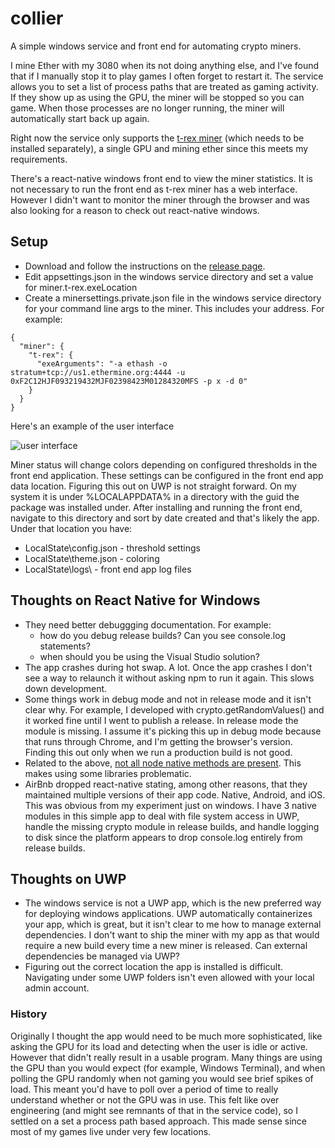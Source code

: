 # collier 
A simple windows service and front end for automating crypto miners.  

I mine Ether with my 3080 when its not doing anything else, and I've found that if I manually stop it to play games I often forget to restart it.  The service allows you to set a list of process paths that are treated as gaming activity.  If they show up as using the GPU, the miner will be stopped so you can game.  When those processes are no longer running, the miner will automatically start back up again.  

Right now the service only supports the [t-rex miner](https://github.com/trexminer/T-Rex) (which needs to be installed separately), a single GPU and mining ether since this meets my requirements.  

There's a react-native windows front end to view the miner statistics.  It is not necessary to run the front end as t-rex miner has a web interface.  However I didn't want to monitor the miner through the browser and was also looking for a reason to check out react-native windows.  

## Setup
* Download and follow the instructions on the [release page](https://github.com/cwtowns/collier/releases/tag/v1.0.9.0).  
* Edit appsettings.json in the windows service directory and set a value for miner.t-rex.exeLocation
* Create a minersettings.private.json file in the windows service directory for your command line args to the miner.  This includes your address.  For example:

```
{
  "miner": {
    "t-rex": {
      "exeArguments": "-a ethash -o stratum+tcp://us1.ethermine.org:4444 -u 0xF2C12HJF093219432MJF02398423M01284320MFS -p x -d 0"
    }
  }
}
```

Here's an example of the user interface

![user interface](https://i.imgur.com/jdm1sJf.png)

Miner status will change colors depending on configured thresholds in the front end application.  These settings can be configured in the front end app data location.  Figuring this out on UWP is not straight forward.  On my system it is under %LOCALAPPDATA% in a directory with the guid the package was installed under.  After installing and running the front end, navigate to this directory and sort by date created and that's likely the app.  Under that location you have:
* LocalState\config.json - threshold settings
* LocalState\theme.json - coloring
* LocalState\logs\ - front end app log files

## Thoughts on React Native for Windows
* They need better debuggging documentation.  For example:
  * how do you debug release builds?  Can you see console.log statements?
  * when should you be using the Visual Studio solution?  
* The app crashes during hot swap.  A lot.  Once the app crashes I don't see a way to relaunch it without asking npm to run it again.  This slows down development.  
* Some things work in debug mode and not in release mode and it isn't clear why.  For example, I developed with crypto.getRandomValues() and it worked fine until I went to publish a release.  In release mode the module is missing.  I assume it's picking this up in debug mode because that runs through Chrome, and I'm getting the browser's version.  Finding this out only when we run a production build is not good.
* Related to the above, [not all node native methods are present](https://github.com/parshap/node-libs-react-native#globals).  This makes using some libraries problematic.  
* AirBnb dropped react-native stating, among other reasons, that they maintained multiple versions of their app code.  Native, Android, and iOS.  This was obvious from my experiment just on windows.  I have 3 native modules in this simple app to deal with file system access in UWP, handle the missing crypto module in release builds, and handle logging to disk since the platform appears to drop console.log entirely from release builds.  

## Thoughts on UWP

* The windows service is not a UWP app, which is the new preferred way for deploying windows applications.  UWP automatically containerizes your app, which is great, but it isn't clear to me how to manage external dependencies.  I don't want to ship the miner with my app as that would require a new build every time a new miner is released.  Can external dependencies be managed via UWP?
* Figuring out the correct location the app is installed is difficult.  Navigating under some UWP folders isn't even allowed with your local admin account.  

### History

Originally I thought the app would need to be much more sophisticated, like asking the GPU for its load and detecting when the user is idle or active.  However that didn't really result in a usable program.  Many things are using the GPU than you would expect (for example, Windows Terminal), and when polling the GPU randomly when not gaming you would see brief spikes of load.  This meant you'd have to poll over a period of time to really understand whether or not the GPU was in use.  This felt like over engineering (and might see remnants of that in the service code), so I settled on a set a process path based approach.  This made sense since most of my games live under very few locations.  
